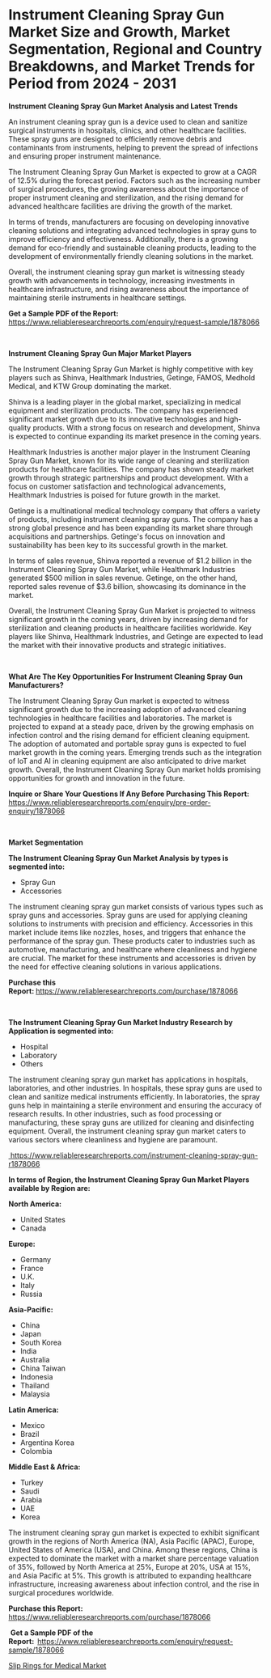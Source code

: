 <p><h1>Instrument Cleaning Spray Gun Market Size and Growth, Market Segmentation, Regional and Country Breakdowns, and Market Trends for Period from 2024 -  2031</h1></p><p><strong>Instrument Cleaning Spray Gun Market Analysis and Latest Trends</strong></p>
<p><p>An instrument cleaning spray gun is a device used to clean and sanitize surgical instruments in hospitals, clinics, and other healthcare facilities. These spray guns are designed to efficiently remove debris and contaminants from instruments, helping to prevent the spread of infections and ensuring proper instrument maintenance.</p><p>The Instrument Cleaning Spray Gun Market is expected to grow at a CAGR of 12.5% during the forecast period. Factors such as the increasing number of surgical procedures, the growing awareness about the importance of proper instrument cleaning and sterilization, and the rising demand for advanced healthcare facilities are driving the growth of the market.</p><p>In terms of trends, manufacturers are focusing on developing innovative cleaning solutions and integrating advanced technologies in spray guns to improve efficiency and effectiveness. Additionally, there is a growing demand for eco-friendly and sustainable cleaning products, leading to the development of environmentally friendly cleaning solutions in the market.</p><p>Overall, the instrument cleaning spray gun market is witnessing steady growth with advancements in technology, increasing investments in healthcare infrastructure, and rising awareness about the importance of maintaining sterile instruments in healthcare settings.</p></p>
<p><strong>Get a Sample PDF of the Report:&nbsp;</strong> <a href="https://www.reliableresearchreports.com/enquiry/request-sample/1878066">https://www.reliableresearchreports.com/enquiry/request-sample/1878066</a></p>
<p>&nbsp;</p>
<p><strong>Instrument Cleaning Spray Gun Major Market Players</strong></p>
<p><p>The Instrument Cleaning Spray Gun Market is highly competitive with key players such as Shinva, Healthmark Industries, Getinge, FAMOS, Medhold Medical, and KTW Group dominating the market. </p><p>Shinva is a leading player in the global market, specializing in medical equipment and sterilization products. The company has experienced significant market growth due to its innovative technologies and high-quality products. With a strong focus on research and development, Shinva is expected to continue expanding its market presence in the coming years.</p><p>Healthmark Industries is another major player in the Instrument Cleaning Spray Gun Market, known for its wide range of cleaning and sterilization products for healthcare facilities. The company has shown steady market growth through strategic partnerships and product development. With a focus on customer satisfaction and technological advancements, Healthmark Industries is poised for future growth in the market.</p><p>Getinge is a multinational medical technology company that offers a variety of products, including instrument cleaning spray guns. The company has a strong global presence and has been expanding its market share through acquisitions and partnerships. Getinge's focus on innovation and sustainability has been key to its successful growth in the market.</p><p>In terms of sales revenue, Shinva reported a revenue of $1.2 billion in the Instrument Cleaning Spray Gun Market, while Healthmark Industries generated $500 million in sales revenue. Getinge, on the other hand, reported sales revenue of $3.6 billion, showcasing its dominance in the market.</p><p>Overall, the Instrument Cleaning Spray Gun Market is projected to witness significant growth in the coming years, driven by increasing demand for sterilization and cleaning products in healthcare facilities worldwide. Key players like Shinva, Healthmark Industries, and Getinge are expected to lead the market with their innovative products and strategic initiatives.</p></p>
<p>&nbsp;</p>
<p><strong>What Are The Key Opportunities For Instrument Cleaning Spray Gun Manufacturers?</strong></p>
<p><p>The Instrument Cleaning Spray Gun market is expected to witness significant growth due to the increasing adoption of advanced cleaning technologies in healthcare facilities and laboratories. The market is projected to expand at a steady pace, driven by the growing emphasis on infection control and the rising demand for efficient cleaning equipment. The adoption of automated and portable spray guns is expected to fuel market growth in the coming years. Emerging trends such as the integration of IoT and AI in cleaning equipment are also anticipated to drive market growth. Overall, the Instrument Cleaning Spray Gun market holds promising opportunities for growth and innovation in the future.</p></p>
<p><strong>Inquire or Share Your Questions If Any Before Purchasing This Report:</strong> <a href="https://www.reliableresearchreports.com/enquiry/pre-order-enquiry/1878066">https://www.reliableresearchreports.com/enquiry/pre-order-enquiry/1878066</a></p>
<p>&nbsp;</p>
<p><strong>Market Segmentation</strong></p>
<p><strong>The Instrument Cleaning Spray Gun Market Analysis by types is segmented into:</strong></p>
<p><ul><li>Spray Gun</li><li>Accessories</li></ul></p>
<p><p>The instrument cleaning spray gun market consists of various types such as spray guns and accessories. Spray guns are used for applying cleaning solutions to instruments with precision and efficiency. Accessories in this market include items like nozzles, hoses, and triggers that enhance the performance of the spray gun. These products cater to industries such as automotive, manufacturing, and healthcare where cleanliness and hygiene are crucial. The market for these instruments and accessories is driven by the need for effective cleaning solutions in various applications.</p></p>
<p><strong>Purchase this Report:&nbsp;</strong><a href="https://www.reliableresearchreports.com/purchase/1878066">https://www.reliableresearchreports.com/purchase/1878066</a></p>
<p>&nbsp;</p>
<p><strong>The Instrument Cleaning Spray Gun Market Industry Research by Application is segmented into:</strong></p>
<p><ul><li>Hospital</li><li>Laboratory</li><li>Others</li></ul></p>
<p><p>The instrument cleaning spray gun market has applications in hospitals, laboratories, and other industries. In hospitals, these spray guns are used to clean and sanitize medical instruments efficiently. In laboratories, the spray guns help in maintaining a sterile environment and ensuring the accuracy of research results. In other industries, such as food processing or manufacturing, these spray guns are utilized for cleaning and disinfecting equipment. Overall, the instrument cleaning spray gun market caters to various sectors where cleanliness and hygiene are paramount.</p></p>
<p><a href="https://www.reliableresearchreports.com/instrument-cleaning-spray-gun-r1878066">&nbsp;https://www.reliableresearchreports.com/instrument-cleaning-spray-gun-r1878066</a></p>
<p><strong>In terms of Region, the Instrument Cleaning Spray Gun Market Players available by Region are:</strong></p>
<p>
    <p> <strong> North America: </strong>
        <ul>
            <li>United States</li>
            <li>Canada</li>
        </ul>
        </p> 
    <p> <strong> Europe: </strong>
        <ul>
            <li>Germany</li>
            <li>France</li>
            <li>U.K.</li>
            <li>Italy</li>
            <li>Russia</li>
        </ul>
        </p> 
    <p> <strong> Asia-Pacific: </strong>
        <ul>
            <li>China</li>
            <li>Japan</li>
            <li>South Korea</li>
            <li>India</li>
            <li>Australia</li>
            <li>China Taiwan</li>
            <li>Indonesia</li>
            <li>Thailand</li>
            <li>Malaysia</li>
        </ul>
        </p> 
    <p> <strong> Latin America: </strong>
        <ul>
            <li>Mexico</li>
            <li>Brazil</li>
            <li>Argentina Korea</li>
            <li>Colombia</li>
        </ul>
        </p> 
    <p> <strong> Middle East & Africa: </strong>
        <ul>
            <li>Turkey</li>
            <li>Saudi</li>
            <li>Arabia</li>
            <li>UAE</li>
            <li>Korea</li>
        </ul>
    </p>
    </p>
<p><p>The instrument cleaning spray gun market is expected to exhibit significant growth in the regions of North America (NA), Asia Pacific (APAC), Europe, United States of America (USA), and China. Among these regions, China is expected to dominate the market with a market share percentage valuation of 35%, followed by North America at 25%, Europe at 20%, USA at 15%, and Asia Pacific at 5%. This growth is attributed to expanding healthcare infrastructure, increasing awareness about infection control, and the rise in surgical procedures worldwide.</p></p>
<p><strong>Purchase this Report: </strong><a href="https://www.reliableresearchreports.com/purchase/1878066">https://www.reliableresearchreports.com/purchase/1878066</a></p>
<p>&nbsp;<strong>Get a Sample PDF of the Report:&nbsp;&nbsp;</strong><a href="https://www.reliableresearchreports.com/enquiry/request-sample/1878066">https://www.reliableresearchreports.com/enquiry/request-sample/1878066</a></p>
<p><strong></strong></p>
<p><p><a href="https://github.com/indrystar/Market-Research-Report-List-4/blob/main/slip-rings-for-medical-market.md">Slip Rings for Medical Market</a></p></p>